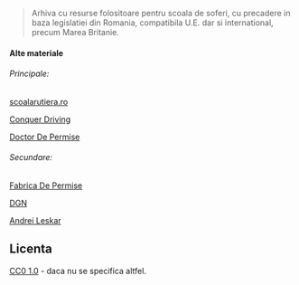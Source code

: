 > Arhiva cu resurse folositoare pentru scoala de soferi, cu precadere in baza legislatiei din Romania, compatibila U.E. dar si international, precum Marea Britanie.

#### Alte materiale

###### Principale:

[scoalarutiera.ro](https://scoalarutiera.ro/)

[Conquer Driving](https://www.youtube.com/c/ConquerDriving/videos?view=0&sort=da&flow=grid)

[Doctor De Permise](https://www.youtube.com/c/DoctorDePermise/videos?view=0&sort=da&flow=grid)

###### Secundare:

[Fabrica De Permise](https://www.youtube.com/c/FabricaDePermise/videos?view=0&sort=da&flow=grid)

[DGN](https://www.youtube.com/c/DgndrivingCoUk/videos?view=0&sort=da&flow=grid)

[Andrei Leskar](https://www.youtube.com/c/AndreiLeskar/videos?view=0&sort=da&flow=grid)

## Licenta
[CC0 1.0](https://tldrlegal.com/license/creative-commons-cc0-1.0-universal) - daca nu se specifica altfel.

